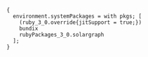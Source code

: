 ```nix{config, pkgs, ...}:
{
  environment.systemPackages = with pkgs; [
    (ruby_3_0.override{jitSupport = true;})
    bundix
    rubyPackages_3_0.solargraph
  ];
}
```
